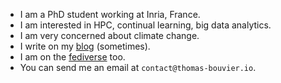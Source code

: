 
- I am a PhD student working at Inria, France.
- I am interested in HPC, continual learning, big data analytics.
- I am very concerned about climate change.
- I write on my [blog](https://thomas-bouvier.io) (sometimes).
- I am on the [fediverse](https://mastodon.social/@tomatrocho) too.
- You can send me an email at `contact@thomas-bouvier.io`.

